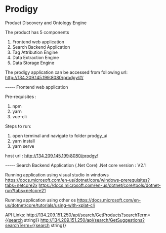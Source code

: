 # Prodigy
Product Discovery and Ontology Engine

The product has 5 components
1. Frontend web application
2. Search Backend Application
3. Tag Attribution Engine
4. Data Extraction Engine
5. Data Storage Engine

The prodigy application can be accessed from following url:
http://134.209.145.199:8080/prodgy/#/

----- Frontend web application

Pre-requisites :
1. npm
2. yarn
3. vue-cli

Steps to run:
1. open terminal and navigate to folder prodgy_ui
2. yarn install
3. yarn serve

host url : http://134.209.145.199:8080/prodgy/

----- Search Backend Application (.Net Core)
.Net core version : V2.1

Running application using visual studio in windows 
https://docs.microsoft.com/en-us/dotnet/core/windows-prerequisites?tabs=netcore2x
https://docs.microsoft.com/en-us/dotnet/core/tools/dotnet-run?tabs=netcore21

Running application using other os
https://docs.microsoft.com/en-us/dotnet/core/tutorials/using-with-xplat-cli

API Links:
http://134.209.151.250/api/search/GetProducts?searchTerm={{search string}}
http://134.209.151.250/api/search/GetSuggestions?searchTerm={{search string}}







